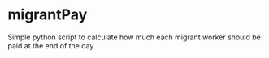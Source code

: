 # migrantPay
Simple python script to calculate how much each migrant worker should be paid at the end of the day
